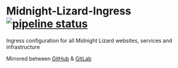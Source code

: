 # Midnight-Lizard-Ingress [![pipeline status](https://gitlab.com/midnight-lizard/Ingress/badges/master/pipeline.svg)](https://gitlab.com/midnight-lizard/Ingress/commits/master)

Ingress configuration for all Midnight Lizard websites, services and infrastructure

Mirrored between
[GitHub](https://github.com/Midnight-Lizard/Ingress) &
[GitLab](https://gitlab.com/midnight-lizard/Ingress)